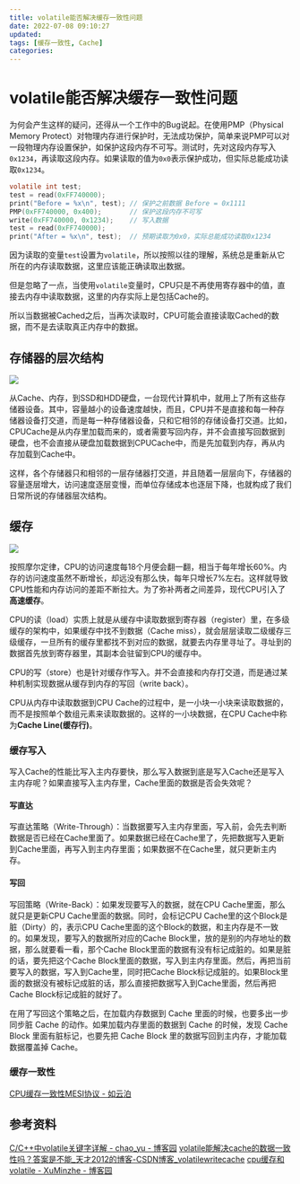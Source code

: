 ```yaml
---
title: volatile能否解决缓存一致性问题
date: 2022-07-08 09:10:27
updated:
tags: [缓存一致性, Cache]
categories: 
---
```


# volatile能否解决缓存一致性问题
为何会产生这样的疑问，还得从一个工作中的Bug说起。在使用PMP（Physical Memory Protect）对物理内存进行保护时，无法成功保护，简单来说PMP可以对一段物理内存设置保护，如保护这段内存不可写。测试时，先对这段内存写入`0x1234`，再读取这段内存。如果读取的值为`0x0`表示保护成功，但实际总能成功读取`0x1234`。

```C
volatile int test;
test = read(0xFF740000);
print("Before = %x\n", test); // 保护之前数据 Before = 0x1111 
PMP(0xFF740000, 0x400);       // 保护这段内存不可写
write(0xFF740000, 0x1234);    // 写入数据
test = read(0xFF740000);
print("After = %x\n", test);  // 预期读取为0x0，实际总能成功读取0x1234
```

因为读取的变量`test`设置为`volatile`，所以按照以往的理解，系统总是重新从它所在的内存读取数据，这里应该能正确读取出数据。

但是忽略了一点，当使用`volatile`变量时，CPU只是不再使用寄存器中的值，直接去内存中读取数据，这里的内存实际上是包括Cache的。

所以当数据被Cached之后，当再次读取时，CPU可能会直接读取Cached的数据，而不是去读取真正内存中的数据。

## 存储器的层次结构

![](https://picbed-1311007548.cos.ap-shanghai.myqcloud.com/markdown_picbed/img/202205081652018.png)


从Cache、内存，到SSD和HDD硬盘，一台现代计算机中，就用上了所有这些存储器设备。其中，容量越小的设备速度越快，而且，CPU并不是直接和每一种存储器设备打交道，而是每一种存储器设备，只和它相邻的存储设备打交道。比如，CPUCache是从内存里加载而来的，或者需要写回内存，并不会直接写回数据到硬盘，也不会直接从硬盘加载数据到CPUCache中，而是先加载到内存，再从内存加载到Cache中。

这样，各个存储器只和相邻的一层存储器打交道，并且随着一层层向下，存储器的容量逐层增大，访问速度逐层变慢，而单位存储成本也逐层下降，也就构成了我们日常所说的存储器层次结构。

## 缓存
![](https://picbed-1311007548.cos.ap-shanghai.myqcloud.com/markdown_picbed/img/20220708092012.png)

按照摩尔定律，CPU的访问速度每18个月便会翻一翻，相当于每年增长60%。内存的访问速度虽然不断增长，却远没有那么快，每年只增长7%左右。这样就导致CPU性能和内存访问的差距不断拉大。为了弥补两者之间差异，现代CPU引入了**高速缓存**。

CPU的读（load）实质上就是从缓存中读取数据到寄存器（register）里，在多级缓存的架构中，如果缓存中找不到数据（Cache miss），就会层层读取二级缓存三级缓存，一旦所有的缓存里都找不到对应的数据，就要去内存里寻址了。寻址到的数据首先放到寄存器里，其副本会驻留到CPU的缓存中。

CPU的写（store）也是针对缓存作写入。并不会直接和内存打交道，而是通过某种机制实现数据从缓存到内存的写回（write back）。

CPU从内存中读取数据到CPU Cache的过程中，是一小块一小块来读取数据的，而不是按照单个数组元素来读取数据的。这样的一小块数据，在CPU Cache中称为**Cache Line(缓存行)**。

### 缓存写入

写入Cache的性能比写入主内存要快，那么写入数据到底是写入Cache还是写入主内存呢？如果直接写入主内存里，Cache里面的数据是否会失效呢？
#### 写直达
写直达策略（Write-Through）：当数据要写入主内存里面，写入前，会先去判断数据是否已经在Cache里面了。如果数据已经在Cache里了，先把数据写入更新到Cache里面，再写入到主内存里面；如果数据不在Cache里，就只更新主内存。

#### 写回
写回策略（Write-Back）：如果发现要写入的数据，就在CPU Cache里面，那么就只是更新CPU Cache里面的数据。同时，会标记CPU Cache里的这个Block是脏（Dirty）的，表示CPU Cache里面的这个Block的数据，和主内存是不一致的。如果发现，要写入的数据所对应的Cache Block里，放的是别的内存地址的数据，那么就要看一看，那个Cache Block里面的数据有没有标记成脏的。如果是脏的话，要先把这个Cache Block里面的数据，写入到主内存里面。然后，再把当前要写入的数据，写入到Cache里，同时把Cache Block标记成脏的。如果Block里面的数据没有被标记成脏的话，那么直接把数据写入到Cache里面，然后再把Cache Block标记成脏的就好了。

在用了写回这个策略之后，在加载内存数据到 Cache 里面的时候，也要多出一步同步脏 Cache 的动作。如果加载内存里面的数据到 Cache 的时候，发现 Cache Block 里面有脏标记，也要先把 Cache Block 里的数据写回到主内存，才能加载数据覆盖掉 Cache。

### 缓存一致性
[CPU缓存一致性MESI协议 - 如云泊](https://dunky-z.github.io/2022/05/29/CPU%E7%BC%93%E5%AD%98%E4%B8%80%E8%87%B4%E6%80%A7MESI%E5%8D%8F%E8%AE%AE/)

## 参考资料
[C/C++中volatile关键字详解 - chao_yu - 博客园](https://www.cnblogs.com/yc_sunniwell/archive/2010/07/14/1777432.html)
[volatile能解决cache的数据一致性吗？答案是不能_天才2012的博客-CSDN博客_volatilewritecache](https://blog.csdn.net/gzzaigcnforever/article/details/41806033)
[cpu缓存和volatile - XuMinzhe - 博客园](https://www.cnblogs.com/xmzJava/p/11417943.html)